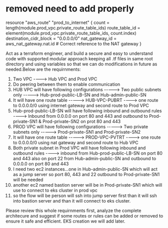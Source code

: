 # removed need to add properly

resource "aws_route" "prod_to_internet" {
  count                     = length(module.prod_vpc.private_route_table_ids)
  route_table_id            = element(module.prod_vpc.private_route_table_ids, count.index)
  destination_cidr_block    = "0.0.0.0/0"
  nat_gateway_id            = aws_nat_gateway.nat.id  # Correct reference to the NAT gateway
}


Act as a terraform engineer, and build a secure and easy to understand code with supported modular approach keeping all .tf files in same root directory and using variables so that we can do modifications in future as needed.Below are the requirnments:

1. Two VPC ----> Hub VPC and Prod VPC
2. Do peering between them to enable communication
3. HUB VPC will have following configurations -----> Two public subnets only -----> Hub-prod-public-LB-SN and Hub-admin-public-SN
4. It will have one route table -----> HUB-VPC-PUBRT ----> one route to 0.0.0.0/0 using internet gateway and second route to Prod VPC
5. Hub-prod-public-LB-SN will have following inbound and outbound rules ----> Inbound from 0.0.0.0 on port 80 and 443 and outbound to Prod-private-SN1 & Prod-private-SN2 on prot 80 and 443
6. PROD VPC will have following configurations -----> Two private subnets only -----> Prod-private-SN1 and Prod-private-SN2
7. It will have one route table -----> PROD-VPC-PVTRT ----> one route to 0.0.0.0/0 using nat gateway and second route to Hub VPC
8. Both private subnet in Prod VPC will have following inbound and outbound rules ----> inbound from Hub-prod-public-LB-SN on port 80 and 443 also on port 22 from Hub-admin-public-SN and outbound to 0.0.0.0 on port 80 and 443
9. I need two ec2 instances...one in Hub-admin-public-SN which will act as a jump server so port 80, 443 and 22 outbound to Prod-private-SN1 will be needed
10. another ec2 named bastion server will be in Prod-private-SN1 which will use to connect to eks cluster in prod vpc
11. so the flow will be person will ssh into jump server first than it will ssh into bastion server and than it will connect to eks cluster.

Please review this whole requirnments first, analyze the complete architecure and suggest if some routes or rules can be added or removed to ensure it safe and efficient. EKS creation we will add later.
